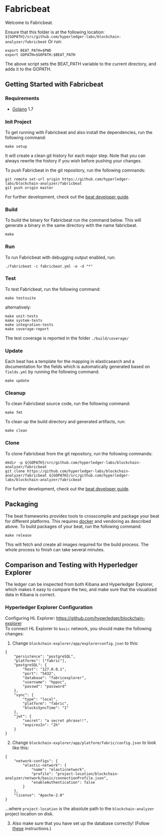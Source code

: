 # Fabricbeat

Welcome to Fabricbeat.

Ensure that this folder is at the following location:
`${GOPATH}/src/github.com/hyperledger-labs/blockchain-analyzer/fabricbeat`
Or run:
```
export BEAT_PATH=$PWD
export GOPATH=$GOPATH:$BEAT_PATH
```
The above script sets the BEAT_PATH variable to the current directory, and adds it to the GOPATH.

## Getting Started with Fabricbeat

### Requirements

* [Golang](https://golang.org/dl/) 1.7

### Init Project
To get running with Fabricbeat and also install the
dependencies, run the following command:

```
make setup
```

It will create a clean git history for each major step. Note that you can always rewrite the history if you wish before pushing your changes.

To push Fabricbeat in the git repository, run the following commands:

```
git remote set-url origin https://github.com/hyperledger-labs/blockchain-analyzer/fabricbeat
git push origin master
```

For further development, check out the [beat developer guide](https://www.elastic.co/guide/en/beats/libbeat/current/new-beat.html).

### Build

To build the binary for Fabricbeat run the command below. This will generate a binary
in the same directory with the name fabricbeat.

```
make
```


### Run

To run Fabricbeat with debugging output enabled, run:

```
./fabricbeat -c fabricbeat.yml -e -d "*"
```


### Test

To test Fabricbeat, run the following command:

```
make testsuite
```

alternatively:
```
make unit-tests
make system-tests
make integration-tests
make coverage-report
```

The test coverage is reported in the folder `./build/coverage/`

### Update

Each beat has a template for the mapping in elasticsearch and a documentation for the fields
which is automatically generated based on `fields.yml` by running the following command.

```
make update
```


### Cleanup

To clean  Fabricbeat source code, run the following command:

```
make fmt
```

To clean up the build directory and generated artifacts, run:

```
make clean
```


### Clone

To clone Fabricbeat from the git repository, run the following commands:

```
mkdir -p ${GOPATH}/src/github.com/hyperledger-labs/blockchain-analyzer/fabricbeat
git clone https://github.com/hyperledger-labs/blockchain-analyzer/fabricbeat ${GOPATH}/src/github.com/hyperledger-labs/blockchain-analyzer/fabricbeat
```


For further development, check out the [beat developer guide](https://www.elastic.co/guide/en/beats/libbeat/current/new-beat.html).


## Packaging

The beat frameworks provides tools to crosscompile and package your beat for different platforms. This requires [docker](https://www.docker.com/) and vendoring as described above. To build packages of your beat, run the following command:

```
make release
```

This will fetch and create all images required for the build process. The whole process to finish can take several minutes.

## Comparison and Testing with Hyperledger Explorer

The ledger can be inspected from both Kibana and Hyperledger Explorer, which makes it easy to compare the two, and make sure that the visualized data in Kibana is correct.

### Hyperledger Explorer Configuration

Configuring HL Explorer: https://github.com/hyperledger/blockchain-explorer  
To connect HL Explorer to `basic` network, you should make the following changes:

1. Change `blockchain-explorer/app/explorerconfig.json` to this:

```
{
	"persistence": "postgreSQL",
	"platforms": ["fabric"],
	"postgreSQL": {
		"host": "127.0.0.1",
		"port": "5432",
		"database": "fabricexplorer",
		"username": "hppoc",
		"passwd": "password"
	},
	"sync": {
		"type": "local",
		"platform": "fabric",
		"blocksSyncTime": "1"
	},
	"jwt": {
		"secret": "a secret phrase!!",
		"expiresIn": "2h"
	}
}
```

2. Change `blockchain-explorer/app/platform/fabric/config.json` to look like this:

```
{
	"network-configs": {
		"elastic-network": {
			"name": "elasticnetwork",
			"profile": "project-location/blockchain-analyzer/network/basic/connectionProfile.json",
			"enableAuthentication": false
		}
	},
	"license": "Apache-2.0"
}
```

...where `project-location` is the absolute path to the `blockchain-analyzer` project location on disk.

3. Also make sure that you have set up the database correctly! (Follow [these](https://github.com/hyperledger/blockchain-explorer#50-database-setup----) instructions.)
